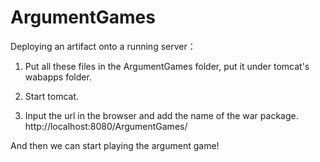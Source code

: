 # ArgumentGames
Deploying an artifact onto a running server：

1. Put all these files in the ArgumentGames folder, put it under tomcat's wabapps folder.

2. Start tomcat.

3. Input the url in the browser and add the name of the war package.
    http://localhost:8080/ArgumentGames/

And then we can start playing the argument game!
